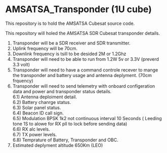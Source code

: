 # AMSATSA_Transponder (1U cube)
This repository is to hold the AMSATSA Cubesat source code.

This repository will holed the AMSATSA SDR Cubesat transponder details.<br>


1) Transponder will be a SDR receiver and SDR transmitter.<br>
2) Uplink frequency will be 70cm.<br>
3) Downlink frequency is tsill to be desided 2M or 1.2Ghz<br>
4) Transponder will need to be able to run from 1.2W 5v or 3.3V (preverd 3.3 volt)<br>
5) Transponder will need to have a command controle recever to mange the transponder and battery usage and antenna deplyment. (70cm frquency)<br>
6) Transponder will need to send telemetry with onboard configeration data and power and transponder status details.<br>
6.1) Antenna deploiment detail.<br>
6.2) Battery chanrge status.<br>
6.3) Solar panel status.<br>
6.4) Beacon ID call sign.<br>
6.5) Modulation BPSK 1k2 not continuous interval 10 Seconds ( Leeding tone 1S to alowe for RX pll to lock before sending data)<br>
6.6) RX alc levels.<br>
6.7) TX power levels.<br>
6.8) Temprature of Battery, Transponder and OBC.<br>
7) Estimated deplyment altitude 650Km (LEO)<br>
